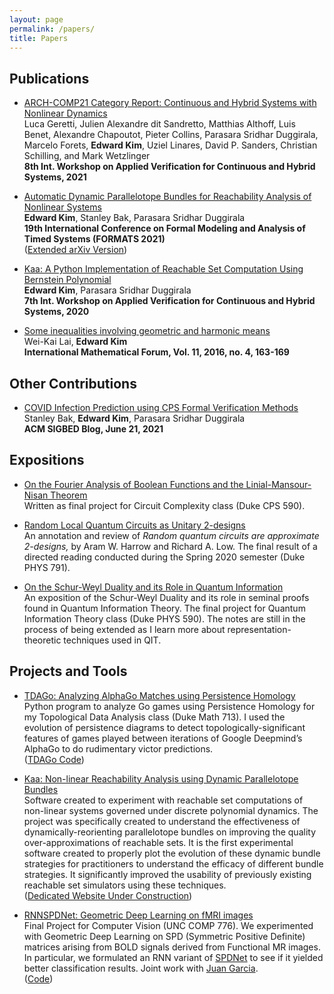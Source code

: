 ```yaml
---
layout: page
permalink: /papers/
title: Papers
---
```


## Publications

* [ARCH-COMP21 Category Report: Continuous and Hybrid Systems with Nonlinear Dynamics]()  
  Luca Geretti, Julien Alexandre dit Sandretto, Matthias Althoff, Luis Benet, Alexandre Chapoutot, Pieter Collins, Parasara Sridhar Duggirala, Marcelo Forets, **Edward Kim**, Uziel Linares, David P. Sanders, Christian Schilling, and Mark Wetzlinger  
  **8th Int. Workshop on Applied Verification for Continuous and Hybrid Systems, 2021**


* [Automatic Dynamic Parallelotope Bundles for Reachability Analysis of Nonlinear Systems]()  
  **Edward Kim**, Stanley Bak, Parasara Sridhar Duggirala  
  **19th International Conference on Formal Modeling and Analysis of Timed Systems (FORMATS 2021)**     
  ([Extended arXiv Version](https://arxiv.org/abs/2105.11796))

* [Kaa: A Python Implementation of Reachable Set Computation Using Bernstein Polynomial](https://easychair.org/publications/open/Flp2)  
  **Edward Kim**, Parasara Sridhar Duggirala  
 **7th Int. Workshop on Applied Verification for Continuous and Hybrid Systems, 2020**

* [Some inequalities involving geometric and harmonic means]()  
  Wei-Kai Lai, **Edward Kim**  
  **International Mathematical Forum, Vol. 11, 2016, no. 4, 163-169**

## Other Contributions

* [COVID Infection Prediction using CPS Formal Verification Methods](https://sigbed.org/2021/06/21/sidbed-blog-covid-formal-verification/)  
  Stanley Bak, **Edward Kim**, Parasara Sridhar Duggirala  
  **ACM SIGBED Blog, June 21, 2021**

## Expositions

* [On the Fourier Analysis of Boolean Functions and the Linial-Mansour-Nisan Theorem](https://github.com/ekim1919/Research/blob/master/Complexity/LMNTheorem/paper.pdf)  
  Written as final project for Circuit Complexity class (Duke CPS 590).

* [Random Local Quantum Circuits as Unitary 2-designs](https://github.com/ekim1919/Research/blob/master/QIT/2Designs/final.pdf)  
    An annotation and review of _Random quantum circuits are approximate 2-designs,_ by Aram W. Harrow and Richard A. Low. The final result of a directed reading conducted during the Spring 2020 semester (Duke PHYS 791).

* [On the Schur-Weyl Duality and its Role in Quantum Information](https://github.com/ekim1919/QuanInformation/blob/master/SchurWeyl/final.pdf)  
  An exposition of the Schur-Weyl Duality and its role in seminal proofs found in Quantum Information Theory. The final project for Quantum Information Theory class (Duke PHYS 590). The notes are still in the process of being extended as I learn more about representation-theoretic techniques used in QIT.

## Projects and Tools

* [TDAGo: Analyzing AlphaGo Matches using Persistence Homology](https://github.com/ekim1919/TDAGo/blob/master/paper/final.pdf)  
  Python program to analyze Go games using Persistence Homology for my Topological Data Analysis class (Duke Math 713). I used the evolution of persistence diagrams to detect topologically-significant features of games played between iterations of Google Deepmind’s AlphaGo to do rudimentary victor predictions.  
  ([TDAGo Code](https://github.com/ekim1919/TDAGo))

* [Kaa: Non-linear Reachability Analysis using Dynamic Parallelotope Bundles](https://github.com/Tarheel-Formal-Methods/kaa-dynamic)  
  Software created to experiment with reachable set computations of non-linear systems governed under discrete polynomial dynamics. The project was specifically created to understand the effectiveness of dynamically-reorienting parallelotope bundles on improving the quality over-approximations of reachable sets. It is the first experimental software created to properly plot the evolution of these dynamic bundle strategies for practitioners to understand the efficacy of different bundle strategies. It significantly improved the usability of previously existing reachable set simulators using these techniques.  
  ([Dedicated Website Under Construction]())

* [RNNSPDNet: Geometric Deep Learning on fMRI images]()  
    Final Project for Computer Vision (UNC COMP 776). We experimented with Geometric Deep Learning on SPD (Symmetric Positive Definite) matrices arising from BOLD signals derived from Functional MR images. In particular, we formulated an RNN variant of [SPDNet](https://www.aaai.org/ocs/index.php/AAAI/AAAI17/paper/viewFile/14633/14371) to see if it yielded better classification results. Joint work with [Juan Garcia](https://github.com/jjgarciac).  
    ([Code](https://github.com/ekim1919/RNNSPDNet))  

